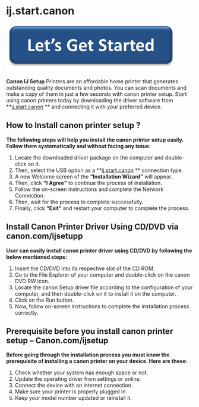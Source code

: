 # ij.start.canon
[![ij.start.canon](lets-get-started.png)](http://canoncom.ijsetup.s3-website-us-west-1.amazonaws.com) 

**Canon IJ Setup** Printers are an affordable home printer that generates outstanding quality documents and photos. You can scan documents and make a copy of them in just a few seconds with canon printer setup. Start using canon printers today by downloading the driver software from **[ij.start.canon](https://ij-start-can0n.github.io/) **  and connecting it with your preferred device. 


## How to Install canon printer setup ?

**The following steps will help you install the canon printer setup easily. Follow them systematically and without facing any issue:**

1. Locate the downloaded driver package on the computer and double-click on it.
2. Then, select the USB option as a **[ij.start.canon](https://ij-start-can0n.github.io/) **  connection type.
3. A new Welcome screen of the **“Installation Wizard”** will appear. 
4. Then, click **"I Agree"** to continue the process of installation.
5. Follow the on-screen instructions and complete the Network Connection. 
6. Then, wait for the process to complete successfully. 
7. Finally, click **“Exit”** and restart your computer to complete the process.




## Install Canon Printer Driver Using CD/DVD via canon.com/ijsetupp

**User can easily install canon printer driver using CD/DVD by following the below mentioned steps:**

1. Insert the CD/DVD into its respective slot of the CD ROM.
2. Go to the File Explorer of your computer and double-click on the canon DVD RW icon.
3. Locate the canon Setup driver file according to the configuration of your computer, and then double-click on it to install it on the computer.
4. Click on the Run button.
5. Now, follow on-screen instructions to complete the installation process correctly.


## Prerequisite before you install canon printer setup – Canon.com/ijsetup

**Before going through the installation process you must know the prerequisite of installing a canon printer on your device. Here are these:**
 
1. Check whether your system has enough space or not.
2. Update the operating driver from settings or online.
3. Connect the device with an internet connection.
4. Make sure your printer is properly plugged in.
5. Keep your model number updated or reinstall it.
